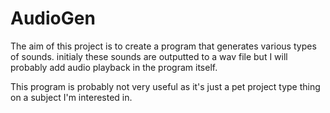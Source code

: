 # AudioGen

The aim of this project is to create a program that generates various types of sounds. initialy these sounds are outputted to a wav file but I will probably add audio playback in the program itself.    
    
This program is probably not very useful as it's just a pet project type thing on a subject I'm interested in.
